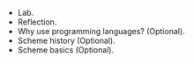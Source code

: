 * Lab.
* Reflection.
* Why use programming languages? (Optional).
* Scheme history (Optional).
* Scheme basics (Optional).
